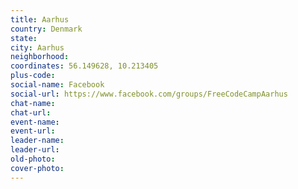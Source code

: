 ```yaml
---
title: Aarhus
country: Denmark
state: 
city: Aarhus
neighborhood: 
coordinates: 56.149628, 10.213405
plus-code:
social-name: Facebook
social-url: https://www.facebook.com/groups/FreeCodeCampAarhus
chat-name:
chat-url:
event-name:
event-url:
leader-name:
leader-url:
old-photo: 
cover-photo:
---
```

